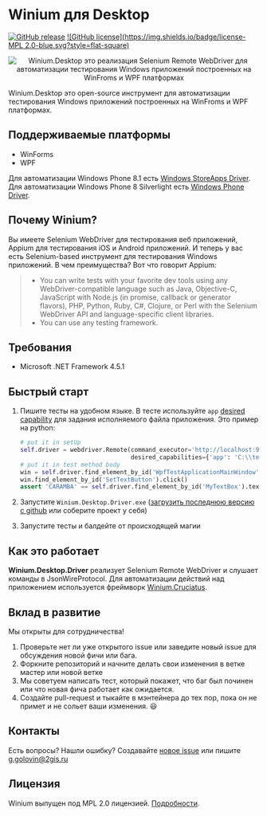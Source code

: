 # Winium для Desktop
[![GitHub release](https://img.shields.io/github/release/2gis/Winium.Desktop.svg?style=flat-square)](https://github.com/2gis/Winium.Desktop/releases/)
[![GitHub license](https://img.shields.io/badge/license-MPL 2.0-blue.svg?style=flat-square)](LICENSE)

<p align="center">
<img src="https://raw.githubusercontent.com/2gis/Winium.StoreApps/assets/winium.png" alt="Winium.Desktop это реализация Selenium Remote WebDriver для автоматизации тестирования Windows приложений построенных на WinFroms и WPF платформах">
</p>

Winium.Desktop это open-source инструмент для автоматизации тестирования Windows приложений построенных на WinFroms и WPF платформах.

## Поддерживаемые платформы
- WinForms
- WPF

Для автоматизации Windows Phone 8.1 есть [Windows StoreApps Driver](https://github.com/2gis/Winium.StoreApps).
Для автоматизации Windows Phone 8 Silverlight есть [Windows Phone Driver](https://github.com/2gis/winphonedriver).

## Почему Winium?
Вы имеете Selenium WebDriver для тестирования веб приложений, Appium для тестирования iOS и Android приложений. И теперь у вас есть Selenium-based инструмент для тестирования Windows приложений. В чем преимущества? Вот что говорит Appium:
> - You can write tests with your favorite dev tools using any WebDriver-compatible language such as Java, Objective-C, JavaScript with Node.js (in promise, callback or generator flavors), PHP, Python, Ruby, C#, Clojure, or Perl with the Selenium WebDriver API and language-specific client libraries.
> - You can use any testing framework.

## Требования
* Microsoft .NET Framework 4.5.1

## Быстрый старт
1. Пишите тесты на удобном языке. В тесте используйте `app` [desired capability](https://github.com/2gis/Winium.Desktop/wiki/Capabilities) для задания исполняемого файла приложения. Это пример на python:
	```python
	# put it in setUp
	self.driver = webdriver.Remote(command_executor='http://localhost:9999',
	                               desired_capabilities={'app': 'C:\\testApp.exe'})
	# put it in test method body
	win = self.driver.find_element_by_id('WpfTestApplicationMainWindow')
	win.find_element_by_id('SetTextButton').click()
	assert 'CARAMBA' == self.driver.find_element_by_id('MyTextBox').text
	```

2. Запустите `Winium.Desktop.Driver.exe` ([загрузить последнюю версию с github](https://github.com/2gis/Winium.Desktop/releases) или соберите проект у себя)

3. Запустите тесты и балдейте от происходящей магии

## Как это работает
**Winium.Desktop.Driver** реализует Selenium Remote WebDriver и слушает команды в JsonWireProtocol. Для автоматизации действий над приложением используется фреймворк [Winium.Cruciatus](https://github.com/2gis/Winium.Cruciatus).

## Вклад в развитие

Мы открыты для сотрудничества!

1. Проверьте нет ли уже открытого issue или заведите новый issue для обсуждения новой фичи или бага.
2. Форкните репозиторий и начните делать свои изменения в ветке мастер или новой ветке
3. Мы советуем написать тест, который покажет, что баг был починен или что новая фича работает как ожидается.
4. Создайте pull-request и тыкайте в мэнтейнера до тех пор, пока он не примет и не сольет ваши изменения.  :smiley:

## Контакты

Есть вопросы? Нашли ошибку? Создавайте [новое issue](https://github.com/2gis/Winium.Desktop/issues/new) или пишите g.golovin@2gis.ru

## Лицензия

Winium выпущен под MPL 2.0 лицензией. [Подробности](LICENSE).
